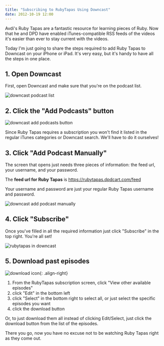 ```yaml
---
title: "Subscribing to RubyTapas Using Downcast"
date: 2012-10-19 12:00
---
```


Avdi's Ruby Tapas are a fantastic resource for learning pieces of Ruby. Now that he and DPD have enabled iTunes-compatible RSS feeds of the videos it's easier than ever to stay current with the videos.

Today I'm just going to share the steps required to add Ruby Tapas to Downcast on your iPhone or iPad. It's very easy, but it's handy to have all the steps in one place.

## 1. Open Downcast

First, open Downcast and make sure that you're on the podcast list.

![downcast podcast list](/assets/images/2012-10-19/downcast_list.jpg)

## 2. Click the "Add Podcasts" button

![downcast add podcasts button](/assets/images/2012-10-19/add_podcasts.jpg)

Since Ruby Tapas requires a subscription you won't find it listed in the regular iTunes categories or Downcast search. We'll have to do it ourselves!

## 3. Click "Add Podcast Manually"

The screen that opens just needs three pieces of information: the feed url, your username, and your password.

The **feed url for Ruby Tapas** is https://rubytapas.dpdcart.com/feed

Your username and password are just your regular Ruby Tapas username and password.

![downcast add podcast manually](/assets/images/2012-10-19/downcast_rubytapas_subscribe.jpg)

## 4. Click "Subscribe"

Once you've filled in all the required information just click "Subscribe" in the top right. You're all set!

![rubytapas in downcast](/assets/images/2012-10-19/downcast_rubytapas.jpg)

## 5. Download past episodes

![download icon](http://rakeroutes.com/images/2012-10-19/download_icon.jpg){: .align-right}

1. From the RubyTapas subscription screen, click "View other available episodes"
2. click "Edit" in the bottom left
3. click "Select" in the bottom right to select all, or just select the specific episodes you want
4. click the download button

Or, to just download them all instead of clicking Edit/Select, just click the download button from the list of the episodes.

There you go, now you have no excuse not to be watching Ruby Tapas right as they come out.
